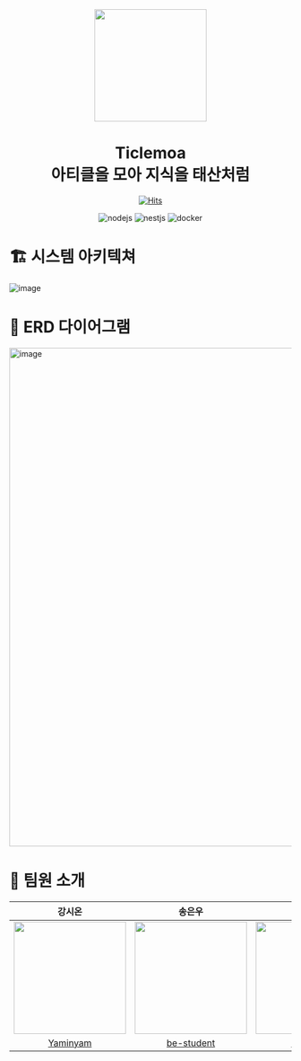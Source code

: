 <div align="center">

<img src="https://user-images.githubusercontent.com/31057849/211729765-97839bfa-72c0-4d48-99b4-9d854a415649.png" width="200" />
<h1>Ticlemoa</br>아티클을 모아 지식을 태산처럼</h1>

[![Hits](https://hits.seeyoufarm.com/api/count/incr/badge.svg?url=https%3A%2F%2Fgithub.com%2Fdepromeet%2Fticlemoa-backend&count_bg=%2379C83D&title_bg=%23555555&icon=&icon_color=%23E7E7E7&title=hits&edge_flat=false)](https://hits.seeyoufarm.com)

![nodejs](https://img.shields.io/badge/node-16.17.0-%23339933?style=flat&logo=Node.js)
![nestjs](https://img.shields.io/badge/nest-9.1.4-%23E0234E?style=flat&logo=NestJS)
![docker](https://img.shields.io/badge/docker-20.10.21-%232496ED?style=flat&logo=Docker)

</div>

# 🏗 시스템 아키텍쳐
![image](https://user-images.githubusercontent.com/80899085/211158112-59b099cc-f6f3-4484-9d78-9463ca13709e.png)

# 🧩 ERD 다이어그램
<img width="888" alt="image" src="https://user-images.githubusercontent.com/31057849/211810874-00c4a8ed-a15d-46be-b5fc-662746c7cea9.png">


# 👥 팀원 소개

|                                                           강시온                                                           |                                                           송은우                                                           |                                                          이성태                                                          |
| :-----------------------------------------------------------------------------------------------------------------------------: | :-----------------------------------------------------------------------------------------------------------------------------: | :---------------------------------------------------------------------------------------------------------------------------: |
| <img src="https://user-images.githubusercontent.com/79798443/206142768-d6a0d84d-26d3-43bd-a27d-7ed163c01271.png" width="200" /> | <img src="https://user-images.githubusercontent.com/31057849/211719676-0f991952-82e9-4129-8f3d-2e453f064716.png" width="200"> | <img src="https://user-images.githubusercontent.com/31057849/211719454-a4828202-e722-482a-bcb0-10277396c81d.png" width="200" /> |
|                                         [Yaminyam](https://github.com/Yaminyam)                                         |                                             [be-student](https://github.com/be-student)                                             |                                           [stae1102](https://github.com/stae1102)                                           |

